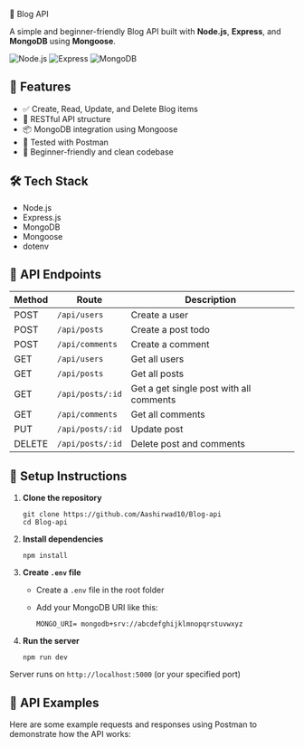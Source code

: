 📝 Blog API

A simple and beginner-friendly Blog API built with **Node.js**, **Express**, and **MongoDB** using **Mongoose**.

![Node.js](https://img.shields.io/badge/Node.js-339933?style=for-the-badge&logo=nodedotjs&logoColor=white)
![Express](https://img.shields.io/badge/Express.js-000000?style=for-the-badge&logo=express&logoColor=white)
![MongoDB](https://img.shields.io/badge/MongoDB-4EA94B?style=for-the-badge&logo=mongodb&logoColor=white)

## 🚀 Features

- ✅ Create, Read, Update, and Delete Blog items
- 🧱 RESTful API structure
- 📦 MongoDB integration using Mongoose
- 🧪 Tested with Postman
- 🌱 Beginner-friendly and clean codebase

## 🛠️ Tech Stack

- Node.js
- Express.js
- MongoDB
- Mongoose
- dotenv

## 📮 API Endpoints

| Method | Route             | Description                              |
|--------|-------------------|------------------------------------------|
| POST   | `/api/users`      | Create a user                            |
| POST   | `/api/posts`      | Create a post todo                       |
| POST   | `/api/comments`   | Create a comment                         |
| GET    | `/api/users`      | Get all users                            |
| GET    | `/api/posts`      | Get all posts                            |
| GET    | `/api/posts/:id`  | Get a get single post with all comments  |
| GET    | `/api/comments`   | Get all comments                         |
| PUT    | `/api/posts/:id`  | Update post                              |
| DELETE | `/api/posts/:id`  | Delete post and comments                 |

## 🔧 Setup Instructions

1. **Clone the repository**

    ```
    git clone https://github.com/Aashirwad10/Blog-api
    cd Blog-api
    ```
    
2. **Install dependencies**

    ```
    npm install
    ```

3. **Create `.env` file**

    - Create a `.env` file in the root folder
    - Add your MongoDB URI like this:

      ```
      MONGO_URI= mongodb+srv://abcdefghijklmnopqrstuvwxyz
      ```

4. **Run the server**

    ```
    npm run dev
    ```

Server runs on `http://localhost:5000` (or your specified port)

## 📸 API Examples
    
Here are some example requests and responses using Postman to demonstrate how the API works:


